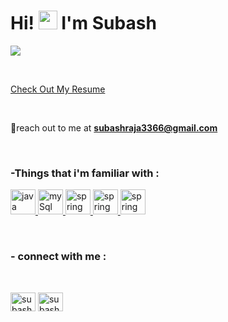 <h1 align="left">Hi! <img  src="https://raw.githubusercontent.com/aemmadi/aemmadi/master/wave.gif" alt="chan" width="30px" height="30px"> I'm Subash  </h1>
 
<a href="https://git.io/typing-svg"><img src="https://readme-typing-svg.herokuapp.com?font=open+sans&weight=600&duration=3000&pause=10&color=C769F7&multiline=true&width=455&height=100&lines=A+full+stack+developer.;who+is+just+starting+out+on+my+journey.;Thanks+for+stoping+by+!+🙏"></a>

<br>

<a href="https://subash10102k.github.io/Subash10102k/" target="_blank" id="resume-link">Check Out My Resume</a>

<br>


📧reach out to me at **subashraja3366@gmail.com**

<br>


<h3 align="left"> -Things that i'm familiar with :</h3>
<p align="left"> 


  <a href="https://www.cprogramming.com/" target="_blank" rel="noreferrer"> <img src="https://img.icons8.com/?size=1x&id=13679&format=png" alt="java" width="40" height="40"/> </a> 
  <a href="https://www.mysql.com/" target="_blank" rel="noreferrer"> <img src="https://img.icons8.com/?size=1x&id=qGUfLiYi1bRN&format=png" alt="mySql" width="40" height="40"/> </a> 
  <a href="https://spring.io/" target="_blank" rel="noreferrer"> <img src="https://img.icons8.com/?size=1x&id=90519&format=png" alt="spring" width="40" height="40"/> </a> 
<a href="https://www.docker.com/" target="_blank" rel="noreferrer"> <img src="https://img.icons8.com/?size=1x&id=cdYUlRaag9G9&format=png" alt="spring" width="40" height="40"/> </a>
<a href="https://github.com/" target="_blank" rel="noreferrer"> <img src="https://img.icons8.com/?size=1x&id=12599&format=png" alt="spring" width="40" height="40"/> </a> 
  
  <br>

</p>


<h3 align="left"> - connect with me :</h3><br>

<p align="left">
<a href="https://www.linkedin.com/in/subash-r-b4577b251" target="blank"><img align="center" src="https://raw.githubusercontent.com/rahuldkjain/github-profile-readme-generator/master/src/images/icons/Social/linked-in-alt.svg" alt="subash" height="30" width="40" /></a>
<a href="https://skill-lync.com/profiles/subash-r-3gud4" target="blank"><img align="center" src="https://d2a5iy5pdqwyvz.cloudfront.net/avatar/0.jpg" alt="subash" height="30" width="40" /></a>


</p>

<br>


 




